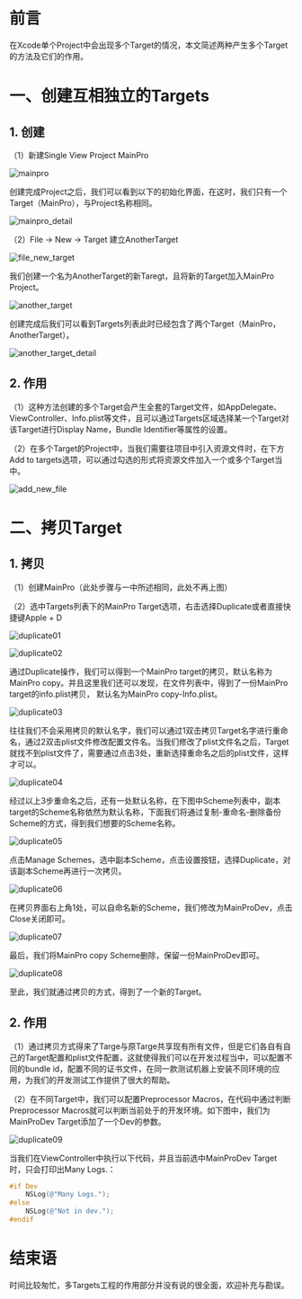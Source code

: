 <a id="top" name="top"></a>

# 前言

在Xcode单个Project中会出现多个Target的情况，本文简述两种产生多个Target的方法及它们的作用。

# 一、创建互相独立的Targets

## 1. 创建

（1）新建Single View Project MainPro

![mainpro](../resources/images/multipletargets/mainpro.png)

创建完成Project之后，我们可以看到以下的初始化界面，在这时，我们只有一个Target（MainPro），与Project名称相同。

![mainpro_detail](../resources/images/multipletargets/mainpro_detail.png)

（2）File -> New -> Target 建立AnotherTarget

![file_new_target](../resources/images/multipletargets/file_new_target.png)

我们创建一个名为AnotherTarget的新Taregt，且将新的Target加入MainPro Project。

![another_target](../resources/images/multipletargets/another_target.png)

创建完成后我们可以看到Targets列表此时已经包含了两个Target（MainPro，AnotherTarget）。

![another_target_detail](../resources/images/multipletargets/another_target_detail.png)



## 2. 作用

（1）这种方法创建的多个Target会产生全套的Target文件，如AppDelegate、ViewController、Info.plist等文件，且可以通过Targets区域选择某一个Target对该Target进行Display Name，Bundle Identifier等属性的设置。

（2）在多个Target的Project中，当我们需要往项目中引入资源文件时，在下方Add to targets选项，可以通过勾选的形式将资源文件加入一个或多个Target当中。

![add_new_file](../resources/images/multipletargets/add_new_file.png)

# 二、拷贝Target

## 1. 拷贝

（1）创建MainPro（此处步骤与一中所述相同，此处不再上图）

（2）选中Targets列表下的MainPro Target选项，右击选择Duplicate或者直接快捷键Apple + D

![duplicate01](../resources/images/multipletargets/duplicate01.png)

![duplicate02](../resources/images/multipletargets/duplicate02.png)

通过Duplicate操作，我们可以得到一个MainPro target的拷贝，默认名称为MainPro copy。并且这里我们还可以发现，在文件列表中，得到了一份MainPro target的info.plist拷贝， 默认名为MainPro copy-Info.plist。

![duplicate03](../resources/images/multipletargets/duplicate03.png)

往往我们不会采用拷贝的默认名字，我们可以通过1双击拷贝Target名字进行重命名，通过2双击plist文件修改配置文件名。当我们修改了plist文件名之后，Target就找不到plist文件了，需要通过点击3处，重新选择重命名之后的plist文件，这样才可以。

![duplicate04](../resources/images/multipletargets/duplicate04.png)

经过以上3步重命名之后，还有一处默认名称，在下图中Scheme列表中，副本target的Scheme名称依然为默认名称，下面我们将通过复制-重命名-删除备份Scheme的方式，得到我们想要的Scheme名称。

![duplicate05](../resources/images/multipletargets/duplicate05.png)

点击Manage Schemes，选中副本Scheme，点击设置按钮，选择Duplicate，对该副本Scheme再进行一次拷贝。

![duplicate06](../resources/images/multipletargets/duplicate06.png)

在拷贝界面右上角1处，可以自命名新的Scheme，我们修改为MainProDev，点击Close关闭即可。

![duplicate07](../resources/images/multipletargets/duplicate07.png)

最后，我们将MainPro copy Scheme删除，保留一份MainProDev即可。

![duplicate08](../resources/images/multipletargets/duplicate08.png)

至此，我们就通过拷贝的方式，得到了一个新的Target。



## 2. 作用

（1）通过拷贝方式得来了Targe与原Targe共享现有所有文件，但是它们各自有自己的Target配置和plist文件配置，这就使得我们可以在开发过程当中，可以配置不同的bundle id，配置不同的证书文件，在同一款测试机器上安装不同环境的应用，为我们的开发测试工作提供了很大的帮助。

（2）在不同Target中，我们可以配置Preprocessor Macros，在代码中通过判断Preprocessor Macros就可以判断当前处于的开发环境。如下图中，我们为MainProDev Target添加了一个Dev的参数。

![duplicate09](../resources/images/multipletargets/duplicate09.png)

当我们在ViewController中执行以下代码，并且当前选中MainProDev Target时，只会打印出Many Logs.：

```objective-c
#if Dev
    NSLog(@"Many Logs.");
#else
    NSLog(@"Not in dev.");
#endif
```



# 结束语

时间比较匆忙，多Targets工程的作用部分并没有说的很全面，欢迎补充与勘误。